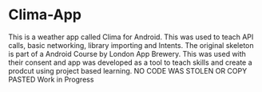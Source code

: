 # Clima-App
This is a weather app called Clima for Android. This was used to teach API calls, basic networking, library importing and Intents. 
The original skeleton is part of a Android Course by London App Brewery.
This was used with their consent and app was developed as a tool to teach skills and create a prodcut using project based learning.
NO CODE WAS STOLEN OR COPY PASTED
Work in Progress
